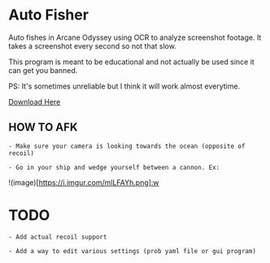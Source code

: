 # Auto Fisher

Auto fishes in Arcane Odyssey using OCR to analyze screenshot footage.
It takes a screenshot every second so not that slow.

This program is meant to be educational and not actually be used since it can get you banned.

PS: It's sometimes unreliable but I think it will work almost everytime.

[Download Here](https://github.com/bik-u/ao-ocr-autofisher/releases)

## HOW TO AFK

    - Make sure your camera is looking towards the ocean (opposite of recoil)

    - Go in your ship and wedge yourself between a cannon. Ex:

!(image)[https://i.imgur.com/mlLFAYh.png]:w
        


# TODO

    - Add actual recoil support
    
    - Add a way to edit various settings (prob yaml file or gui program)
